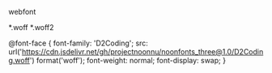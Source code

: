webfont

*.woff
*.woff2

@font-face {
    font-family: 'D2Coding';
    src: url('https://cdn.jsdelivr.net/gh/projectnoonnu/noonfonts_three@1.0/D2Coding.woff') format('woff');
    font-weight: normal;
    font-display: swap;
}
